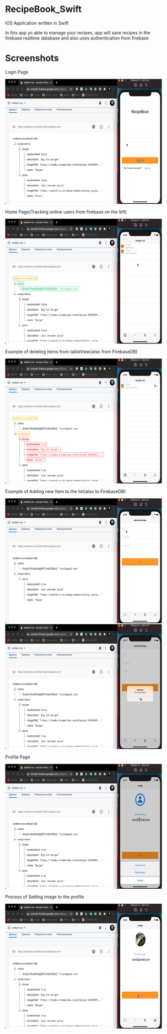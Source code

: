 # RecipeBook_Swift

IOS Application written in Swift

In this app yo able to manage your recipes, app will save recipes in the firebase realtime database and also uses authentication from firebase

# Screenshots

Login Page

<img src="https://github.com/D4vr4n/RecipeBook_Swift/blob/main/images/1.png" width="600" height="400" />

Home Page(Tracking online users from firebase on the left)

<img src="https://github.com/D4vr4n/RecipeBook_Swift/blob/main/images/2.png" width="600" height="400" />

Example of deleting items from tableView(also from FirebaseDB)

<img src="https://github.com/D4vr4n/RecipeBook_Swift/blob/main/images/3.png" width="600" height="400" />

Example of Adding new Item to the list(also to FirebaseDB)

<img src="https://github.com/D4vr4n/RecipeBook_Swift/blob/main/images/4.png" width="600" height="400" />

<img src="https://github.com/D4vr4n/RecipeBook_Swift/blob/main/images/5.png" width="600" height="400" />

Profile Page

<img src="https://github.com/D4vr4n/RecipeBook_Swift/blob/main/images/6.png" width="600" height="400" />

Process of Setting image to the profile

<img src="https://github.com/D4vr4n/RecipeBook_Swift/blob/main/images/7.png" width="600" height="400" />
